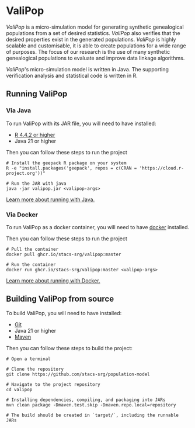 # ValiPop

_ValiPop_ is a micro-simulation model for generating synthetic genealogical populations
from a set of desired statistics. _ValiPop_ also verifies that the 
desired properties exist in the generated populations. _ValiPop_ is highly scalable and 
customisable, it is able to create populations for a wide range of purposes.  The focus 
of our research is the use of many synthetic genealogical populations to evaluate and 
improve data linkage algorithms.

_ValiPop_'s micro-simulation model is written in Java. The supporting verification analysis 
and statistical code is written in R.

## Running ValiPop

### Via Java

To run ValiPop with its JAR file, you will need to have installed:

- [R 4.4.2 or higher](https://cran.r-project.org/)
- Java 21 or higher

Then you can follow these steps to run the project

```shell
# Install the geepack R package on your system
R -e "install.packages('geepack', repos = c(CRAN = 'https://cloud.r-project.org'))"

# Run the JAR with java
java -jar valipop.jar <valipop-args>
```

[Learn more about running with Java.](https://stacs-srg.github.io/population-model/usage/execution/java.html)


### Via Docker

To run ValiPop as a docker container, you will need to have [docker](https://www.docker.com/) installed.

Then you can follow these steps to run the project

```shell
# Pull the container
docker pull ghcr.io/stacs-srg/valipop:master

# Run the container
docker run ghcr.io/stacs-srg/valipop:master <valipop-args>
```

[Learn more about running with Docker.](https://stacs-srg.github.io/population-model/usage/execution/docker.html)


## Building ValiPop from source

To build ValiPop, you will need to have installed:

- [Git](https://git-scm.com/)
- Java 21 or higher
- [Maven](https://maven.apache.org/)

Then you can follow these steps to build the project:

```shell
# Open a terminal

# Clone the repository
git clone https://github.com/stacs-srg/population-model

# Navigate to the project repository
cd valipop

# Installing dependencies, compiling, and packaging into JARs
mvn clean package -Dmaven.test.skip -Dmaven.repo.local=repository

# The build should be created in `target/`, including the runnable JARs
```